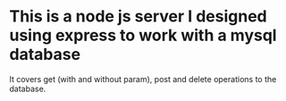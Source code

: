 # This is a node js server I designed using express to work with a mysql database

It covers get (with and without param), post and delete operations to the database.
